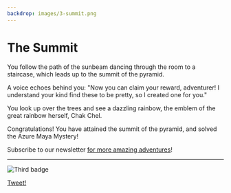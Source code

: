 ```yaml
---
backdrop: images/3-summit.png
---
```


# The Summit

You follow the path of the sunbeam dancing through the room to a staircase, which leads up to the summit of the pyramid.

A voice echoes behind you: "Now you can claim your reward, adventurer! I understand your kind find these to be pretty, so I created one for you."

You look up over the trees and see a dazzling rainbow, the emblem of the great rainbow herself, Chak Chel.

Congratulations! You have attained the summit of the pyramid, and solved the Azure Maya Mystery!

Subscribe to our newsletter <a
          href="https://azure.microsoft.com/resources/join-the-azure-developer-community?WT.mc_id=mayamystery-newsletter-jelooper"
          target="_blank"
        >for more amazing adventures</a>!

<hr class="m-5"/>

![Third badge](/AzureMayaMystery/images/badge3.png)

[Tweet!](https://twitter.com/intent/tweet?url=https%3A%2F%2Faka.ms/AzureMayaMystery&hashtags=AzureMayaMystery&text=I%20reached%20the%20summit%20of%20the%20Azure%20Maya%20Mystery%20pyramid!%20%20Discover%20the%20adventure!)
